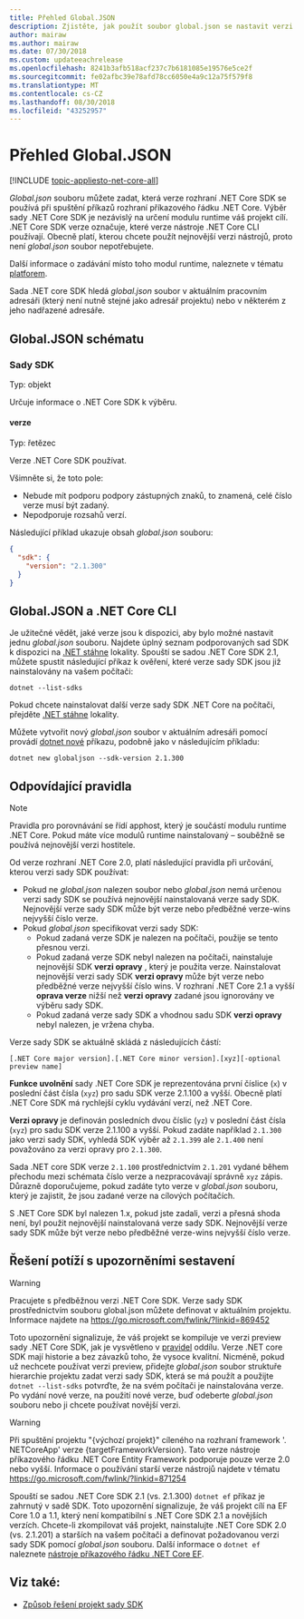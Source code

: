 ```yaml
---
title: Přehled Global.JSON
description: Zjistěte, jak použít soubor global.json se nastavit verzi .NET Core SDK, při spuštění příkazů rozhraní příkazového řádku .NET Core.
author: mairaw
ms.author: mairaw
ms.date: 07/30/2018
ms.custom: updateeachrelease
ms.openlocfilehash: 8241b3afb518acf237c7b6181085e19576e5ce2f
ms.sourcegitcommit: fe02afbc39e78afd78cc6050e4a9c12a75f579f8
ms.translationtype: MT
ms.contentlocale: cs-CZ
ms.lasthandoff: 08/30/2018
ms.locfileid: "43252957"
---
```

# <a name="globaljson-overview"></a>Přehled Global.JSON

[!INCLUDE [topic-appliesto-net-core-all](../../../includes/topic-appliesto-net-core-all.md)]

*Global.json* souboru můžete zadat, která verze rozhraní .NET Core SDK se používá při spuštění příkazů rozhraní příkazového řádku .NET Core. Výběr sady .NET Core SDK je nezávislý na určení modulu runtime váš projekt cílí. .NET Core SDK verze označuje, které verze nástroje .NET Core CLI používají. Obecně platí, kterou chcete použít nejnovější verzi nástrojů, proto není *global.json* soubor nepotřebujete.

Další informace o zadávání místo toho modul runtime, naleznete v tématu [platforem](../../standard/frameworks.md).

Sada .NET core SDK hledá *global.json* soubor v aktuálním pracovním adresáři (který není nutně stejné jako adresář projektu) nebo v některém z jeho nadřazené adresáře.

## <a name="globaljson-schema"></a>Global.JSON schématu

### <a name="sdk"></a>Sady SDK

Typ: objekt

Určuje informace o .NET Core SDK k výběru.

#### <a name="version"></a>verze

Typ: řetězec

Verze .NET Core SDK používat.

Všimněte si, že toto pole:

- Nebude mít podporu podpory zástupných znaků, to znamená, celé číslo verze musí být zadaný.
- Nepodporuje rozsahů verzí.

Následující příklad ukazuje obsah *global.json* souboru:

```json
{
  "sdk": {
    "version": "2.1.300"
  }
}
```

## <a name="globaljson-and-the-net-core-cli"></a>Global.JSON a .NET Core CLI

Je užitečné vědět, jaké verze jsou k dispozici, aby bylo možné nastavit jednu *global.json* souboru. Najdete úplný seznam podporovaných sad SDK k dispozici na [.NET stáhne](https://www.microsoft.com/net/download/all) lokality. Spouští se sadou .NET Core SDK 2.1, můžete spustit následující příkaz k ověření, které verze sady SDK jsou již nainstalovány na vašem počítači:

```console
dotnet --list-sdks
```

Pokud chcete nainstalovat další verze sady SDK .NET Core na počítači, přejděte [.NET stáhne](https://www.microsoft.com/net/download/all) lokality.

Můžete vytvořit nový *global.json* soubor v aktuálním adresáři pomocí provádí [dotnet nové](dotnet-new.md) příkazu, podobně jako v následujícím příkladu:

```console
dotnet new globaljson --sdk-version 2.1.300
```

## <a name="matching-rules"></a>Odpovídající pravidla

> [!NOTE]
> Pravidla pro porovnávání se řídí apphost, který je součástí modulu runtime .NET Core.
> Pokud máte více modulů runtime nainstalovaný – souběžně se používá nejnovější verzi hostitele.

Od verze rozhraní .NET Core 2.0, platí následující pravidla při určování, kterou verzi sady SDK používat:

- Pokud ne *global.json* nalezen soubor nebo *global.json* nemá určenou verzi sady SDK se používá nejnovější nainstalovaná verze sady SDK. Nejnovější verze sady SDK může být verze nebo předběžné verze-wins nejvyšší číslo verze.
- Pokud *global.json* specifikovat verzi sady SDK:
  - Pokud zadaná verze SDK je nalezen na počítači, použije se tento přesnou verzi.
  - Pokud zadaná verze SDK nebyl nalezen na počítači, nainstaluje nejnovější SDK **verzi opravy** , který je použita verze. Nainstalovat nejnovější verzi sady SDK **verzi opravy** může být verze nebo předběžné verze nejvyšší číslo wins. V rozhraní .NET Core 2.1 a vyšší **oprava verze** nižší než **verzi opravy** zadané jsou ignorovány ve výběru sady SDK.
  - Pokud zadaná verze sady SDK a vhodnou sadu SDK **verzi opravy** nebyl nalezen, je vržena chyba.

Verze sady SDK se aktuálně skládá z následujících částí:

`[.NET Core major version].[.NET Core minor version].[xyz][-optional preview name]`

**Funkce uvolnění** sady .NET Core SDK je reprezentována první číslice (`x`) v poslední část čísla (`xyz`) pro sadu SDK verze 2.1.100 a vyšší. Obecně platí .NET Core SDK má rychlejší cyklu vydávání verzí, než .NET Core.

**Verzi opravy** je definován posledních dvou číslic (`yz`) v poslední část čísla (`xyz`) pro sadu SDK verze 2.1.100 a vyšší. Pokud zadáte například `2.1.300` jako verzi sady SDK, vyhledá SDK výběr až `2.1.399` ale `2.1.400` není považováno za verzi opravy pro `2.1.300`.

Sada .NET core SDK verze `2.1.100` prostřednictvím `2.1.201` vydané během přechodu mezi schémata číslo verze a nezpracovávají správně `xyz` zápis. Důrazně doporučujeme, pokud zadáte tyto verze v *global.json* souboru, který je zajistit, že jsou zadané verze na cílových počítačích.

S .NET Core SDK byl nalezen 1.x, pokud jste zadali, verzi a přesná shoda není, byl použit nejnovější nainstalovaná verze sady SDK. Nejnovější verze sady SDK může být verze nebo předběžné verze-wins nejvyšší číslo verze.

## <a name="troubleshooting-build-warnings"></a>Řešení potíží s upozorněními sestavení

> [!WARNING]
> Pracujete s předběžnou verzi .NET Core SDK. Verze sady SDK prostřednictvím souboru global.json můžete definovat v aktuálním projektu. Informace najdete na https://go.microsoft.com/fwlink/?linkid=869452

Toto upozornění signalizuje, že váš projekt se kompiluje ve verzi preview sady .NET Core SDK, jak je vysvětleno v [pravidel](#matching-rules) oddílu. Verze .NET core SDK mají historie a bez závazků toho, že vysoce kvalitní. Nicméně, pokud už nechcete používat verzi preview, přidejte *global.json* soubor struktuře hierarchie projektu zadat verzi sady SDK, která se má použít a použijte `dotnet --list-sdks` potvrďte, že na svém počítači je nainstalována verze. Po vydání nové verze, na použití nové verze, buď odeberte *global.json* souboru nebo ji chcete používat novější verzi.

> [!WARNING]
> Při spuštění projektu "{výchozí projekt}" cíleného na rozhraní framework '. NETCoreApp' verze {targetFrameworkVersion}. Tato verze nástroje příkazového řádku .NET Core Entity Framework podporuje pouze verze 2.0 nebo vyšší. Informace o používání starší verze nástrojů najdete v tématu https://go.microsoft.com/fwlink/?linkid=871254

Spouští se sadou .NET Core SDK 2.1 (vs. 2.1.300) `dotnet ef` příkaz je zahrnutý v sadě SDK. Toto upozornění signalizuje, že váš projekt cílí na EF Core 1.0 a 1.1, který není kompatibilní s .NET Core SDK 2.1 a novějších verzích. Chcete-li zkompilovat váš projekt, nainstalujte .NET Core SDK 2.0 (vs. 2.1.201) a starších na vašem počítači a definovat požadovanou verzi sady SDK pomocí *global.json* souboru. Další informace o `dotnet ef` naleznete [nástroje příkazového řádku .NET Core EF](/ef/core/miscellaneous/cli/dotnet).

## <a name="see-also"></a>Viz také:

* [Způsob řešení projekt sady SDK](/visualstudio/msbuild/how-to-use-project-sdk#how-project-sdks-are-resolved)
